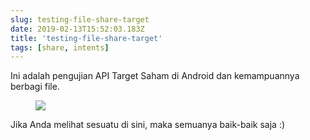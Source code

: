 ```yaml
---
slug: testing-file-share-target
date: 2019-02-13T15:52:03.183Z
title: 'testing-file-share-target'
tags: [share, intents]
---
```

Ini adalah pengujian API Target Saham di Android dan kemampuannya berbagi file.

<figure>
  <img src="/images/2019-02-13-testing-file-share-target.jpeg">
</figure>

Jika Anda melihat sesuatu di sini, maka semuanya baik-baik saja :)
